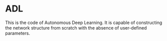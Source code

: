 # ADL
This is the code of Autonomous Deep Learning. It is capable of constructing the network structure from scratch with the absence of user-defined parameters.
